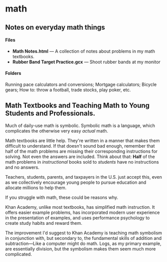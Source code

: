 # math

## Notes on everyday math things

#### Files
- **Math Notes.html** — A collection of notes about problems in my math textbooks.
- **Rubber Band Target Practice.gcx** — Shoot rubber bands at my monitor

#### Folders
Running pace calculators and conversions; Mortgage calculators; Bicycle gears; How to: throw a football, trade stocks, play poker, etc.


## Math Textbooks and Teaching Math to Young Students and Professionals.

Much of daily-use math is symbolic. Symbolic math is a language, which complicates the otherwise very easy *actual* math.

Math textbooks are little help. They're written in a manner that makes them difficult to understand. If that doesn't sound bad enough, remember that half of the math problems are missing their corresponding instructions for solving. Not even the answers are included. Think about that: **Half** of the math problems in *instructional* books sold to *students* have no instructions and no answers.

Teachers, students, parents, and taxpayers in the U.S. just accept this, even as we collectively encourage young people to pursue education and allocate millions to help them.

If you struggle with math, these could be reasons why.

Khan Academy, unlike most textbooks, has simplified math instruction. It offers easier example problems, has incorporated modern user experience in the presentation of examples, and uses performance psychology to create study habits and reward them.

The improvement I'd suggest to Khan Academy is teaching math symbolism in conjunction with, but secondary to, the fundamental skills of addition and subtraction—Like a computer might do math. Logs, as my primary example, are essentially division, but the symbolism makes them seem much more complicated.